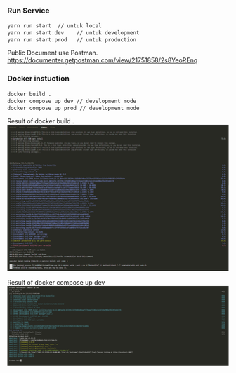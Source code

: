 
### Run Service

```
yarn run start  // untuk local
yarn run start:dev    // untuk development
yarn run start:prod   // untuk production
```
Public Document use Postman.
https://documenter.getpostman.com/view/21751858/2s8YeoREnq

### Docker instuction
```
docker build .
docker compose up dev // development mode
docker compose up prod // development mode
```

Result of docker build .
![alt text](https://github.com/lutungp/deal-test/blob/master/image-build.png?raw=true)

Result of docker compose up dev
![alt text](https://github.com/lutungp/deal-test/blob/master/compose-up-dev.png?raw=true)